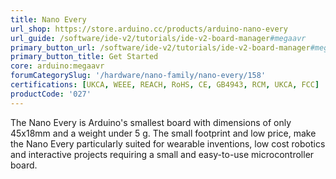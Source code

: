```yaml
---
title: Nano Every
url_shop: https://store.arduino.cc/products/arduino-nano-every
url_guide: /software/ide-v2/tutorials/ide-v2-board-manager#megaavr
primary_button_url: /software/ide-v2/tutorials/ide-v2-board-manager#megaavr
primary_button_title: Get Started
core: arduino:megaavr
forumCategorySlug: '/hardware/nano-family/nano-every/158'
certifications: [UKCA, WEEE, REACH, RoHS, CE, GB4943, RCM, UKCA, FCC]
productCode: '027'
---
```


The Nano Every is Arduino's smallest board with dimensions of only 45x18mm and a weight under 5 g. The small footprint and low price, make the Nano Every particularly suited for wearable inventions, low cost robotics and interactive projects requiring a small and easy-to-use microcontroller board.
